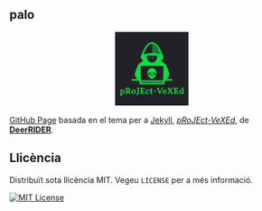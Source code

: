 ## palo

<p align="center"><a href="https://github.com/akiritsu/pRoJEct-VeXEd"><img src="src/assets/img/favicon.png" alt="Logo" width="130" height="130"></a></p>

[GitHub Page](https://pages.github.com) basada en el tema per a [Jekyll](https://jekyllrb.com), [*pRoJEct-VeXEd*](https://github.com/akiritsu/pRoJEct-VeXEd), de [**DeerRIDER**](https://github.com/akiritsu).

## Llicència

Distribuït sota llicència MIT. Vegeu `LICENSE` per a més informació.

[![MIT License][license-shield]][license-url]

[license-shield]: https://img.shields.io/github/license/akiritsu/pRoJEct-VeXEd.svg?style=flat-square
[license-url]: https://github.com/akiritsu/pRoJEct-VeXEd/blob/master/LICENSE
